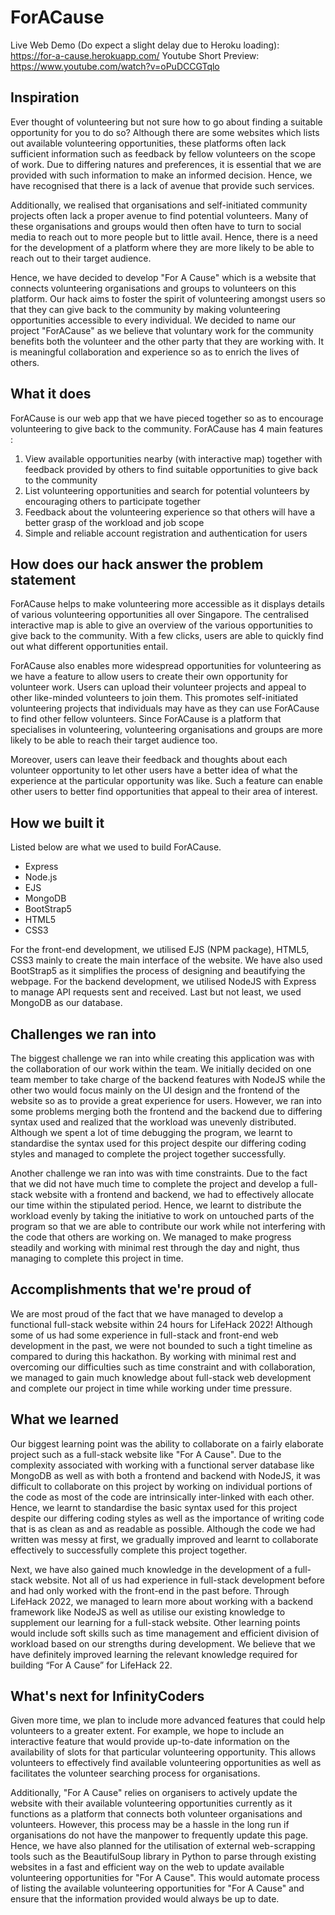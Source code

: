 # ForACause

Live Web Demo (Do expect a slight delay due to Heroku loading): https://for-a-cause.herokuapp.com/
Youtube Short Preview: https://www.youtube.com/watch?v=oPuDCCGTqlo

## Inspiration
Ever thought of volunteering but not sure how to go about finding a suitable opportunity for you to do so? Although there are some websites which lists out available volunteering opportunities, these platforms often lack sufficient information such as feedback by fellow volunteers on the scope of work. Due to differing natures and preferences, it is essential that we are provided with such information to make an informed decision. Hence, we have recognised that there is a lack of avenue that provide such services.

Additionally, we realised that organisations and self-initiated community projects often lack a proper avenue to find potential volunteers. Many of these organisations and groups would then often have to turn to social media to reach out to more people but to little avail. Hence, there is a need for the development of a platform where they are more likely to be able to reach out to their target audience.

Hence, we have decided to develop "For A Cause" which is a website that connects volunteering organisations and groups to volunteers on this platform. Our hack aims to foster the spirit of volunteering amongst users so that they can give back to the community by making volunteering opportunities accessible to every individual. We decided to name our project "ForACause" as we believe that voluntary work for the community benefits both the volunteer and the other party that they are working with. It is meaningful collaboration and experience so as to enrich the lives of others.

## What it does
ForACause is our web app that we have pieced together so as to encourage volunteering to give back to the community. ForACause has 4 main features :
1. View available opportunities nearby (with interactive map) together with feedback provided by others to find suitable opportunities to give back to the community 
2. List volunteering opportunities and search for potential volunteers by encouraging others to participate together
3. Feedback about the volunteering experience so that others will have a better grasp of the workload and job scope
4. Simple and reliable account registration and authentication for users

## How does our hack answer the problem statement
ForACause helps to make volunteering more accessible as it displays details of various volunteering opportunities all over Singapore. The centralised interactive map is able to give an overview of the various opportunities to give back to the community. With a few clicks, users are able to quickly find out what different opportunities entail. 

ForACause also enables more widespread opportunities for volunteering as we have a feature to allow users to create their own opportunity for volunteer work. Users can upload their volunteer projects and appeal to other like-minded volunteers to join them. This promotes self-initiated volunteering projects that individuals may have as they can use ForACause to find other fellow volunteers. Since ForACause is a platform that specialises in volunteering, volunteering organisations and groups are more likely to be able to reach their target audience too.

Moreover, users can leave their feedback and thoughts about each volunteer opportunity to let other users have a better idea of what the experience at the particular opportunity was like. Such a feature can enable other users to better find opportunities that appeal to their area of interest.

## How we built it
Listed below are what we used to build ForACause.
- Express
- Node.js
- EJS
- MongoDB
- BootStrap5
- HTML5
- CSS3

For the front-end development, we utilised EJS (NPM package), HTML5, CSS3 mainly to create the main interface of the website. We have also used BootStrap5 as it simplifies the process of designing and beautifying the webpage. For the backend development, we utilised NodeJS with Express to manage API requests sent and received. Last but not least, we used MongoDB as our database. 

## Challenges we ran into
The biggest challenge we ran into while creating this application was with the collaboration of our work within the team. We initially decided on one team member to take charge of the backend features with NodeJS while the other two would focus mainly on the UI design and the frontend of the website so as to provide a great experience for users. However, we ran into some problems merging both the frontend and the backend due to differing syntax used and realized that the workload was unevenly distributed. Although we spent a lot of time debugging the program, we learnt to standardise the syntax used for this project despite our differing coding styles and managed to complete the project together successfully.

Another challenge we ran into was with time constraints. Due to the fact that we did not have much time to complete the project and develop a full-stack website with a frontend and backend, we had to effectively allocate our time within the stipulated period. Hence, we learnt to distribute the workload evenly by taking the initiative to work on untouched parts of the program so that we are able to contribute our work while not interfering with the code that others are working on. We managed to make progress steadily and working with minimal rest through the day and night, thus managing to complete this project in time.

## Accomplishments that we're proud of
We are most proud of the fact that we have managed to develop a functional full-stack website within 24 hours for LifeHack 2022! Although some of us had some experience in full-stack and front-end web development in the past, we were not bounded to such a tight timeline as compared to during this hackathon. By working with minimal rest and overcoming our difficulties such as time constraint and with collaboration, we managed to gain much knowledge about full-stack web development and complete our project in time while working under time pressure.

## What we learned
Our biggest learning point was the ability to collaborate on a fairly elaborate project such as a full-stack website like "For A Cause". Due to the complexity associated with working with a functional server database like MongoDB as well as with both a frontend and backend with NodeJS, it was difficult to collaborate on this project by working on individual portions of the code as most of the code are intrinsically inter-linked with each other. Hence, we learnt to standardise the basic syntax used for this project despite our differing coding styles as well as the importance of writing code that is as clean as and as readable as possible. Although the code we had written was messy at first, we gradually improved and learnt to collaborate effectively to successfully complete this project together.

Next, we have also gained much knowledge in the development of a full-stack website. Not all of us had experience in full-stack development before and had only worked with the front-end in the past before. Through LifeHack 2022, we managed to learn more about working with a backend framework like NodeJS as well as utilise our existing knowledge to supplement our learning for a full-stack website. Other learning points would include soft skills such as time management and efficient division of workload based on our strengths during development. We believe that we have definitely improved learning the relevant knowledge required for building “For A Cause” for LifeHack 22.

## What's next for InfinityCoders
Given more time, we plan to include more advanced features that could help volunteers to a greater extent. For example, we hope to include an interactive feature that would provide up-to-date information on the availability of slots for that particular volunteering opportunity. This allows volunteers to effectively find available volunteering opportunities as well as facilitates the volunteer searching process for organisations.

Additionally, "For A Cause" relies on organisers to actively update the website with their available volunteering opportunities currently as it functions as a platform that connects both volunteer organisations and volunteers. However, this process may be a hassle in the long run if organisations do not have the manpower to frequently update this page. Hence, we have also planned for the utilisation of external web-scrapping tools such as the BeautifulSoup library in Python to parse through existing websites in a fast and efficient way on the web to update available volunteering opportunities for "For A Cause". This would automate process of listing the available volunteering opportunities for "For A Cause" and ensure that the information provided would always be up to date.
